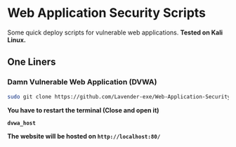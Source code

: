 # Web Application Security Scripts

Some quick deploy scripts for vulnerable web applications. <b>Tested on Kali Linux.</b>

## One Liners

### Damn Vulnerable Web Application (DVWA)
```bash
sudo git clone https://github.com/Lavender-exe/Web-Application-Security-Scripts.git && sudo bash Web-Application-Security-Scripts/dvwa_install.sh
```

<b>You have to restart the terminal (Close and open it)

```bash
dvwa_host
```

The website will be hosted on `http://localhost:80/`
